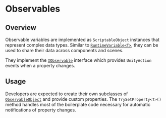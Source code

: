 # Observables

## Overview

Observable variables are implemented as `ScriptableObject` instances that represent complex data types.
Similar to [`RuntimeVariable<T>`](variables/runtime-variable.md), they can be used to share their data across components and scenes.

They implement the [`IObservable`](observables/iobservable.md) interface which provides `UnityAction` events when a property changes.

## Usage

Developers are expected to create their own subclasses of [`ObservableObject`](observables/observable-object.md) and provide custom properties.
The `TrySetProperty<T>()` method handles most of the boilerplate code necessary for automatic notifications of property changes.
